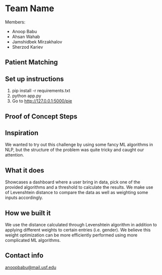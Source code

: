 # Team Name
Members:
- Anoop Babu
- Ahsan Wahab
- Jamshidbek Mirzakhalov
- Sherzod Kariev

## Patient Matching

## Set up instructions
1. pip install -r requirements.txt
2. python app.py
3. Go to http://127.0.0.1:5000/pie

## Proof of Concept Steps
## Inspiration
We wanted to try out this challenge by using some fancy ML algorithms in NLP, but the structure of the problem was quite tricky and caught our attention.

## What it does
Showcases a dashboard where a user bring in data, pick one of the provided algorithms and a threshold to calculate the results. We make use of Levenshtein distance to compare the data as well as weighting some inputs accordingly. 

## How we built it
We use the distance calculated through Levenshtein algorithm in addition to applying different weights to certain entries (i.e. gender). We believe this weight optimization can be more efficiently performed using more complicated ML algorithms. 

## Contact info
anoopbabu@mail.usf.edu
